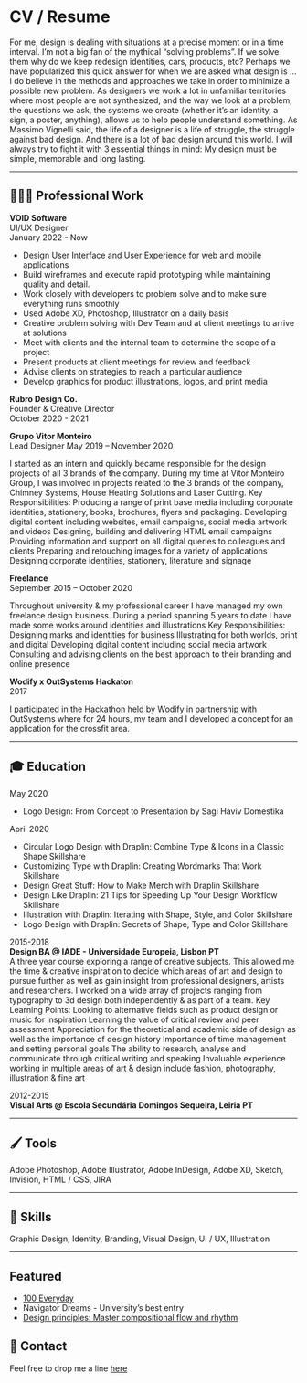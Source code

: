 
# CV / Resume

For me, design is dealing with situations at a precise moment or in a time interval. I’m not a big fan of the mythical “solving problems”. If we solve them why do we keep redesign identities, cars, products, etc? Perhaps we have popularized this quick answer for when we are asked what design is ...
I do believe in the methods and approaches we take in order to minimize a possible new problem.
 As designers we work a lot in unfamiliar territories where most people are not synthesized, and the way we look at a problem, the questions we ask, the systems we create (whether it’s an identity, a sign, a poster, anything), allows us to help people understand something.
As Massimo Vignelli said, the life of a designer is a life of struggle, the struggle against bad design. And there is a lot of bad design around this world.
I will always try to fight it with 3 essential things in mind: My design must be simple, memorable and long lasting.

---

## 👨🏻‍💻 Professional Work
**VOID Software**  
UI/UX Designer  
January 2022 - Now

- Design User Interface and User Experience for web and mobile applications
- Build wireframes and execute rapid prototyping while maintaining quality and detail.
- Work closely with developers to problem solve and to make sure everything runs smoothly
- Used Adobe XD, Photoshop, Illustrator on a daily basis
- Creative problem solving with Dev Team and at client meetings to arrive at solutions
- Meet with clients and the internal team to determine the scope of a project
- Present products at client meetings for review and feedback
- Advise clients on strategies to reach a particular audience
- Develop graphics for product illustrations, logos, and print media

**Rubro Design Co.**  
Founder & Creative Director  
October 2020 - 2021

**Grupo Vitor Monteiro**  
Lead Designer
May 2019 – November 2020

I started as an intern and quickly became responsible for the design projects of all 3 brands of the company. During my time at Vitor Monteiro Group, I was involved in projects related to the 3 brands of the company, Chimney Systems, House Heating Solutions and Laser Cutting.
Key Responsibilities:
Producing a range of print base media including corporate identities, stationery, books, brochures, flyers and packaging.
Developing digital content including websites, email campaigns, social media artwork and videos
Designing, building and delivering HTML email campaigns
Providing information and support on all digital queries to colleagues and clients
Preparing and retouching images for a variety of applications
Designing corporate identities, stationery, literature and signage

**Freelance**  
September 2015 – October 2020

Throughout university & my professional career I have managed my own freelance design business. During a period spanning 5 years to date I have made some works around identities and illustrations
Key Responsibilities:
Designing marks and identities for business
Illustrating for both worlds, print and digital
Developing digital content including social media artwork
Consulting and advising clients on the best approach to their branding
and online presence

**Wodify x OutSystems Hackaton**  
2017

I participated in the Hackathon held by Wodify in partnership with OutSystems where for 24 hours, my team and I developed a concept for an application for the crossfit area.

---

## 🎓 Education

May 2020
- Logo Design: From Concept to Presentation by Sagi Haviv Domestika

April 2020
- Circular Logo Design with Draplin: Combine Type & Icons in a Classic Shape Skillshare
- Customizing Type with Draplin: Creating Wordmarks That Work Skillshare
- Design Great Stuff: How to Make Merch with Draplin Skillshare
- Design Like Draplin: 21 Tips for Speeding Up Your Design Workflow Skillshare
- Illustration with Draplin: Iterating with Shape, Style, and Color Skillshare
- Logo Design with Draplin: Secrets of Shape, Type and Color Skillshare

2015-2018  
**Design BA @ IADE - Universidade Europeia, Lisbon PT**  
A three year course exploring a range of creative subjects. This allowed me the time & creative inspiration to decide which areas of art and design to pursue further as well as gain insight from professional designers, artists and researchers. I worked on a wide array of projects ranging from typography to 3d design both independently & as part of a team.
Key Learning Points:
Looking to alternative fields such as product design or music for inspiration
Learning the value of critical review and peer assessment
Appreciation for the theoretical and academic side of design as well as the importance of design history
Importance of time management and setting personal goals
The ability to research, analyse and communicate through critical writing and speaking
Invaluable experience working in multiple areas of art & design include fashion, photography, illustration & fine art

2012-2015  
**Visual Arts @ Escola Secundária Domingos Sequeira, Leiria PT**

---

## 🖌 Tools
Adobe Photoshop, Adobe Illustrator, Adobe InDesign, Adobe XD, Sketch, Invision, HTML / CSS, JIRA

---

## 🦄 Skills
Graphic Design, Identity, Branding, Visual Design, UI / UX, Illustration

---

## Featured
- [100 Everyday](https://100everyday.org/submissions/new-america)
- Navigator Dreams - University’s best entry
- [Design principles: Master compositional flow and rhythm](https://canva.com/learn/flow-and-rhythm/)


## 📩 Contact
Feel free to drop me a line [here](mailto:orubenrodrigues@icloud.com)
